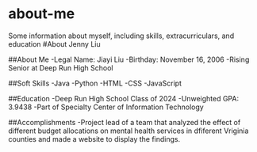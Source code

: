 # about-me
Some information about myself, including skills, extracurriculars, and education
#About Jenny Liu

##About Me
-Legal Name: Jiayi Liu
-Birthday: November 16, 2006
-Rising Senior at Deep Run High School

##Soft Skills
-Java
-Python
-HTML
-CSS
-JavaScript

##Education
-Deep Run High School Class of 2024
-Unweighted GPA: 3.9438
-Part of Specialty Center of Information Technology

##Accomplishments
-Project lead of a team that analyzed the effect of different budget allocations on mental health services in dfiferent Vriginia counties and made a website to display the findings.